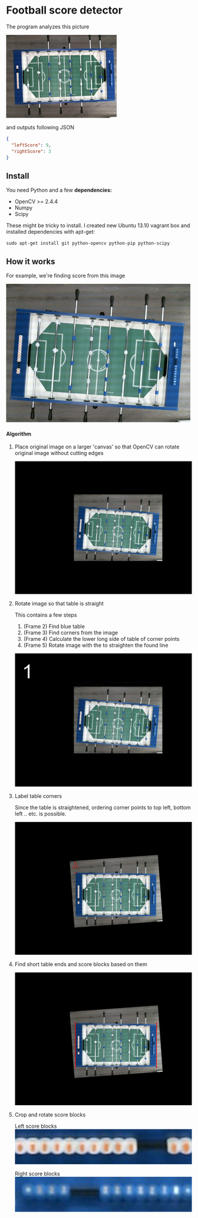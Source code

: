 # Football score detector

The program analyzes this picture

![table](docs/table.jpg)

and outputs following JSON

```json
{
  "leftScore": 9,
  "rightScore": 3
}
```

## Install

You need Python and a few **dependencies:**

- OpenCV >= 2.4.4
- Numpy
- Scipy

These might be tricky to install. I created new Ubuntu 13.10 vagrant box and installed dependencies with apt-get:

    sudo apt-get install git python-opencv python-pip python-scipy


## How it works

For example, we're finding score from this image

![](docs/algorithm/testdata.jpg)

#### Algorithm

1. Place original image on a larger 'canvas' so that OpenCV can rotate original image without cutting edges

    ![](docs/algorithm/large.jpg)

2. Rotate image so that table is straight

    This contains a few steps

    1. (Frame 2) Find blue table
    2. (Frame 3) Find corners from the image
    3. (Frame 4) Calculate the lower long side of table of corner points
    4. (Frame 5) Rotate image with the to straighten the found line

    ![](docs/algorithm/straighten_table.gif)

3. Label table corners

    Since the table is straightened, ordering corner points to top left, bottom left .. etc. is possible.

    ![](docs/algorithm/label_corners.gif)

4. Find short table ends and score blocks based on them

    ![](docs/algorithm/find_score_blocks.gif)

5. Crop and rotate score blocks

    Left score blocks
    ![](docs/algorithm/left_score_blocks.jpg)

    Right score blocks
    ![](docs/algorithm/right_score_blocks.jpg)






